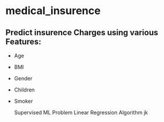 # medical_insurence

## Predict insurence Charges using various Features:

* Age
* BMI
* Gender
* Children
* Smoker
  
  Supervised ML Problem 
  Linear Regression Algorithm
  jk
